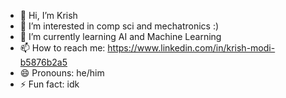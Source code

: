 - 👋 Hi, I’m Krish
- 👀 I’m interested in comp sci and mechatronics :)
- 🌱 I’m currently learning AI and Machine Learning
- 📫 How to reach me: https://www.linkedin.com/in/krish-modi-b5876b2a5
- 😄 Pronouns: he/him
- ⚡ Fun fact: idk


<!--
**KrishModi6/KrishModi6** is a ✨ _special_ ✨ repository because its `README.md` (this file) appears on your GitHub profile.

Here are some ideas to get you started:
- 👋 Hi, I’m Krish
- 👀 I’m interested in comp sci and mechatronics :)
- 🌱 I’m currently learning AI and Machine Learning
- 📫 How to reach me: https://www.linkedin.com/in/krish-modi-b5876b2a5
- 😄 Pronouns: he/him
- ⚡ Fun fact: idk
